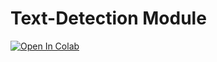 # Text-Detection Module
<a href="https://colab.research.google.com/drive/1jE0mY81mF8lO2Yh8bRo0p_J0HTeHcv6J?authuser=2#scrollTo=mcUVVkhUSXsj"><img src="https://colab.research.google.com/assets/colab-badge.svg" alt="Open In Colab"></a>

